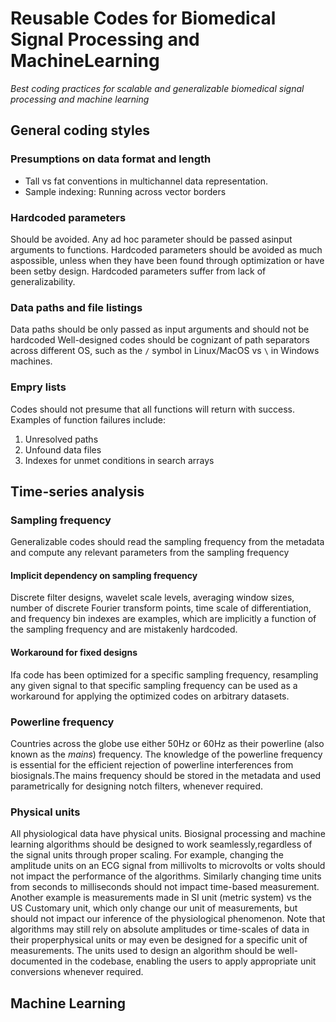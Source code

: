 # Reusable Codes for Biomedical Signal Processing and MachineLearning
*Best coding practices for scalable and generalizable biomedical signal processing and machine learning*

## General coding styles

### Presumptions on data format and length
- Tall vs fat conventions in multichannel data representation.
- Sample indexing: Running across vector borders

### Hardcoded parameters
Should be avoided. Any ad hoc parameter should be passed asinput arguments to functions. Hardcoded parameters should be avoided as much aspossible, unless when they have been found through optimization or have been setby design. Hardcoded parameters suffer from lack of generalizability.

### Data paths and file listings
Data paths should be only passed as input arguments and should not be hardcoded Well-designed codes should be cognizant of path separators across different OS, such as the `/` symbol in Linux/MacOS vs `\` in Windows machines.

### Empry lists
Codes should not presume that all functions will return with success. Examples of function failures include:

1. Unresolved paths
2. Unfound data files
3. Indexes for unmet conditions in search arrays

## Time-series analysis

### Sampling frequency
Generalizable codes should read the sampling frequency from the metadata and compute any relevant parameters from the sampling frequency

#### Implicit dependency on sampling frequency
Discrete filter designs, wavelet scale levels, averaging window sizes, number of discrete Fourier transform points, time scale of differentiation, and frequency bin indexes are examples, which are implicitly a function of the sampling frequency and are mistakenly hardcoded.

#### Workaround for fixed designs
Ifa code has been optimized for a specific sampling frequency, resampling any given signal to that specific sampling frequency can be used as a workaround for applying the optimized codes on arbitrary datasets. 

### Powerline frequency
Countries across the globe use either 50Hz or 60Hz as their powerline (also known as the *mains*) frequency. The knowledge of the powerline frequency is essential for the efficient rejection of powerline interferences from biosignals.The mains frequency should be stored in the metadata and used parametrically for designing notch filters, whenever required.

### Physical units
All physiological data have physical units. Biosignal processing and machine learning algorithms should be designed to work seamlessly,regardless of the signal units through proper scaling. For example, changing the amplitude units on an ECG signal from millivolts to microvolts or volts should not impact the performance of the algorithms. Similarly changing time units from seconds to milliseconds should not impact time-based measurement. Another example is measurements made in SI unit (metric system) vs the US Customary unit, which only change our unit of measurements, but should not impact our inference of the physiological phenomenon. Note that algorithms may still rely on absolute amplitudes or time-scales of data in their properphysical units or may even be designed for a specific unit of measurements. The units used to design an algorithm should be well-documented in the codebase, enabling the users to apply appropriate unit conversions whenever required.

## Machine Learning

